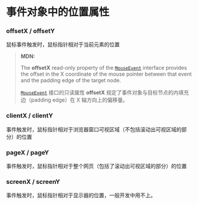 # 事件对象中的位置属性

### offsetX  /  offsetY

鼠标事件触发时，鼠标指针相对于当前元素的位置

> **MDN:**
>
> The **offsetX** read-only property of the [`MouseEvent`](https://developer.mozilla.org/en-US/docs/Web/API/MouseEvent) interface provides the offset in the X coordinate of the mouse pointer between that event and the padding edge of the target node. 
>
> [`MouseEvent`](https://developer.mozilla.org/zh-CN/docs/Web/API/MouseEvent) 接口的只读属性 **offsetX** 规定了事件对象与目标节点的内填充边（padding edge）在 X 轴方向上的偏移量。

### clientX  /  clientY

事件触发时，鼠标指针相对于浏览器窗口可视区域（不包括滚动出可视区域的部分）的位置

### pageX  /   pageY

事件触发时，鼠标指针相对于整个网页（包括了滚动出可视区域的部分）的位置

### screenX  /  screenY

事件触发时，鼠标指针相对于显示器的位置，一般开发中用不上。